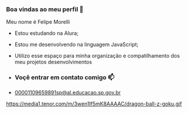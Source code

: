 ### Boa vindas ao meu perfil 💙

Meu nome é Felipe Morelli

- Estou estudando na Alura;
- Estou me desenvolvendo na linguagem JavaScript;
- Utilizo esse espaço para minha organização e compatilhamento dos meu projetos desenvolvimentos

- ### Voçê entrar em contato comigo 📫

- 00001109659891sp@al.educacao.sp.gov.br

  

https://media1.tenor.com/m/3wen1lf5mK8AAAAC/dragon-ball-z-goku.gif
